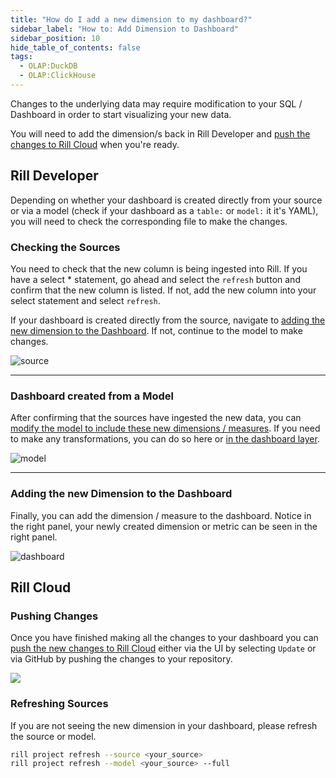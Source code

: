 ```yaml
---
title: "How do I add a new dimension to my dashboard?"
sidebar_label: "How to: Add Dimension to Dashboard"
sidebar_position: 10
hide_table_of_contents: false
tags:
  - OLAP:DuckDB
  - OLAP:ClickHouse
---
```


Changes to the underlying data may require modification to your SQL / Dashboard in order to start visualizing your new data. 

You will need to add the dimension/s back in Rill Developer and [push the changes to Rill Cloud](/tutorials/rill_advanced_features/advanced_developer/update-rill-cloud) when you're ready.

## Rill Developer

Depending on whether your dashboard is created directly from your source or via a model (check if your dashboard as a `table:` or `model:` it it's YAML), you will need to check the corresponding file to make the changes.

### Checking the Sources

You need to check that the new column is being ingested into Rill. If you have a select * statement, go ahead and select the `refresh` button and confirm that the new column is listed. If not, add the new column into your select statement and select `refresh`.

If your dashboard is created directly from the source, navigate to [adding the new dimension to the Dashboard](#adding-the-new-dimension-to-the-dashboard). If not, continue to the model to make changes.

![source](/img/tutorials/other/source-new-dimension.png)

---

### Dashboard created from a Model

After confirming that the sources have ingested the new data, you can [modify the model to include these new dimensions / measures](https://docs.rilldata.com/build/models/). If you need to make any transformations, you can do so here or [in the dashboard layer](https://docs.rilldata.com/build/dashboards/expressions).


![model](/img/tutorials/other/model-new-dimension.png)

---
### Adding the new Dimension to the Dashboard

Finally, you can add the dimension / measure to the dashboard. Notice in the right panel, your newly created dimension or metric can be seen in the right panel. 

![dashboard](/img/tutorials/other/dashboard-new-dimension.png)

## Rill Cloud

### Pushing Changes
Once you have finished making all the changes to your dashboard you can [push the new changes to Rill Cloud](/tutorials/rill_advanced_features/advanced_developer/update-rill-cloud) either via the UI by selecting `Update` or via GitHub by pushing the changes to your repository.

<img src = '/img/tutorials/other/redeploy.gif' class='rounded-gif' />
<br />

### Refreshing Sources
If you are not seeing the new dimension in your dashboard, please refresh the source or model.

```bash
rill project refresh --source <your_source> 
rill project refresh --model <your_source> --full
```